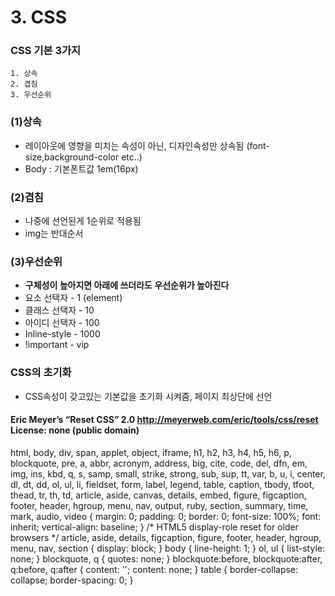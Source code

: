 # 3. CSS

### CSS 기본 3가지
	1. 상속
	2. 겹침
	3. 우선순위

### (1)상속
* 레이아웃에 영향을 미치는 속성이 아닌, 디자인속성만 상속됨 (font-size,background-color etc..)
* Body : 기본폰트값 1em(16px) 

### (2)겹침
* 나중에 선언된게 1순위로 적용됨 
* img는 반대순서
	
### (3)우선순위
* **구체성이 높아지면 아래에 쓰더라도 우선순위가 높아진다**
* 요소 선택자 - 1 (element)
* 클래스 선택자 - 10
* 아이디 선택자 - 100
* Inline-style - 1000
* !important - vip

### CSS의 초기화
* CSS속성이 갖고있는 기본값을 초기화 시켜줌, 페이지 최상단에 선언
#### Eric Meyer’s “Reset CSS” 2.0  http://meyerweb.com/eric/tools/css/reset  License: none (public domain)

html, body, div, span, applet, object, iframe,
h1, h2, h3, h4, h5, h6, p, blockquote, pre,
a, abbr, acronym, address, big, cite, code,
del, dfn, em, img, ins, kbd, q, s, samp,
small, strike, strong, sub, sup, tt, var,
b, u, i, center,
dl, dt, dd, ol, ul, li,
fieldset, form, label, legend,
table, caption, tbody, tfoot, thead, tr, th, td,
article, aside, canvas, details, embed, 
figure, figcaption, footer, header, hgroup, 
menu, nav, output, ruby, section, summary,
time, mark, audio, video {
	margin: 0;
	padding: 0;
	border: 0;
	font-size: 100%;
	font: inherit;
	vertical-align: baseline;
}
/* HTML5 display-role reset for older browsers */
article, aside, details, figcaption, figure, 
footer, header, hgroup, menu, nav, section {
	display: block;
}
body {
	line-height: 1;
}
ol, ul {
	list-style: none;
}
blockquote, q {
	quotes: none;
}
blockquote:before, blockquote:after,
q:before, q:after {
	content: '';
	content: none;
}
table {
	border-collapse: collapse;
	border-spacing: 0;
}



